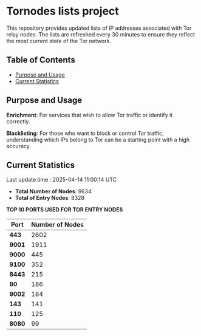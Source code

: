 # Tornodes lists project

This repository provides updated lists of IP addresses associated with Tor relay nodes. The lists are refreshed every 30 minutes to ensure they reflect the most current state of the Tor network.

## Table of Contents

- [Purpose and Usage](#purpose-and-usage)
- [Current Statistics](#current-statistics)


## Purpose and Usage

**Enrichment**: For services that wish to allow Tor traffic or identify it correctly.

**Blacklisting**: For those who want to block or control Tor traffic, understanding which IPs belong to Tor can be a starting point with a high accuracy.

## Current Statistics

Last update time : 2025-04-14 11:00:14 UTC

- **Total Number of Nodes**: 9634
- **Total of Entry Nodes**: 8328

**TOP 10 PORTS USED FOR TOR ENTRY NODES**

| **Port** | **Number of Nodes** |
|------|-----------------|
| **443**   | 2602  |
| **9001**   | 1911  |
| **9000**   | 445  |
| **9100**   | 352  |
| **8443**   | 215  |
| **80**   | 186  |
| **9002**   | 184  |
| **143**   | 141  |
| **110**   | 125  |
| **8080**   | 99  |

